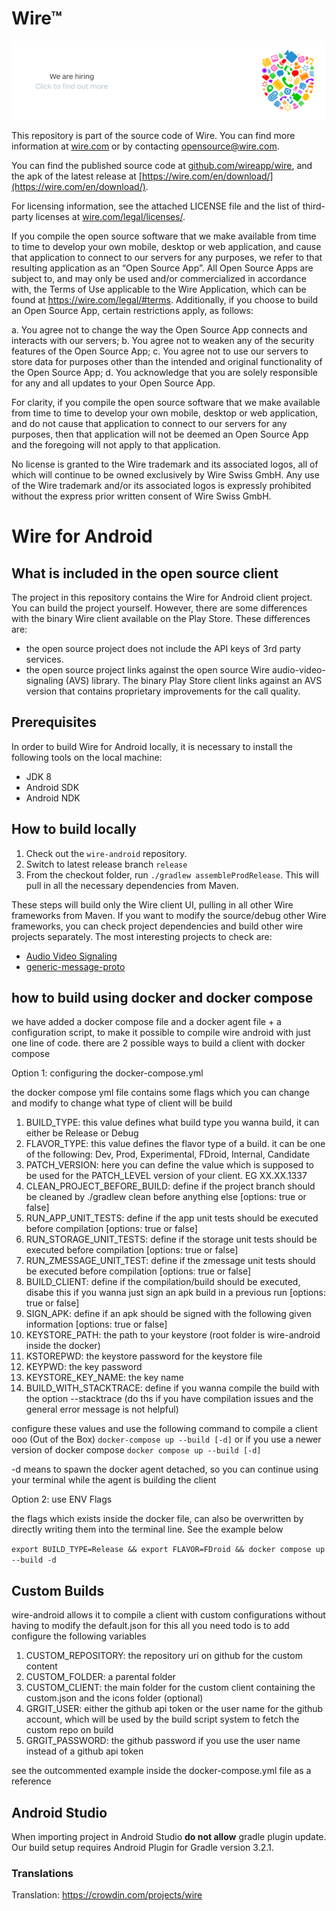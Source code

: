 # Wire™

[![Wire logo](https://github.com/wireapp/wire/blob/master/assets/header-small.png?raw=true)](https://wire.com/jobs/)

This repository is part of the source code of Wire. You can find more information at [wire.com](https://wire.com) or by contacting opensource@wire.com.

You can find the published source code at [github.com/wireapp/wire](https://github.com/wireapp/wire), and the apk of the latest release at [https://wire.com/en/download/](https://wire.com/en/download/).

For licensing information, see the attached LICENSE file and the list of third-party licenses at [wire.com/legal/licenses/](https://wire.com/legal/licenses/).

If you compile the open source software that we make available from time to time to develop your own mobile, desktop or web application, and cause that application to connect to our servers for any purposes, we refer to that resulting application as an “Open Source App”.  All Open Source Apps are subject to, and may only be used and/or commercialized in accordance with, the Terms of Use applicable to the Wire Application, which can be found at https://wire.com/legal/#terms.  Additionally, if you choose to build an Open Source App, certain restrictions apply, as follows:

a. You agree not to change the way the Open Source App connects and interacts with our servers; b. You agree not to weaken any of the security features of the Open Source App; c. You agree not to use our servers to store data for purposes other than the intended and original functionality of the Open Source App; d. You acknowledge that you are solely responsible for any and all updates to your Open Source App.

For clarity, if you compile the open source software that we make available from time to time to develop your own mobile, desktop or web application, and do not cause that application to connect to our servers for any purposes, then that application will not be deemed an Open Source App and the foregoing will not apply to that application.

No license is granted to the Wire trademark and its associated logos, all of which will continue to be owned exclusively by Wire Swiss GmbH. Any use of the Wire trademark and/or its associated logos is expressly prohibited without the express prior written consent of Wire Swiss GmbH.

# Wire for Android

## What is included in the open source client

The project in this repository contains the Wire for Android client project. You can build the project yourself. However, there are some differences with the binary Wire client available on the Play Store.
These differences are:

- the open source project does not include the API keys of 3rd party services.
- the open source project links against the open source Wire audio-video-signaling (AVS) library. The binary Play Store client links against an AVS version that contains proprietary improvements for the call quality.

## Prerequisites

In order to build Wire for Android locally, it is necessary to install the following tools on the local machine:

- JDK 8
- Android SDK
- Android NDK

## How to build locally

1. Check out the `wire-android` repository.
2. Switch to latest release branch `release`
3. From the checkout folder, run `./gradlew assembleProdRelease`. This will pull in all the necessary dependencies from Maven.

These steps will build only the Wire client UI, pulling in all other Wire frameworks from Maven. If you want to modify the source/debug other Wire frameworks, you can check project dependencies and build other wire projects separately. The most interesting projects to check are:

- [Audio Video Signaling](https://github.com/wireapp/avs)
- [generic-message-proto](https://github.com/wireapp/generic-message-proto)


## how to build using docker and docker compose

we have added a docker compose file and a docker agent file + a configuration script, to make it possible to compile wire android with just one line of code.
there are 2 possible ways to build a client with docker compose

Option 1: configuring the docker-compose.yml

the docker compose yml file contains some flags which you can change and modify to change what type of client will be build
1. BUILD_TYPE: this value defines what build type you wanna build, it can either be Release or Debug
2. FLAVOR_TYPE: this value defines the flavor type of a build. it can be one of the following: Dev, Prod, Experimental, FDroid, Internal, Candidate
3. PATCH_VERSION: here you can define the value which is supposed to be used for the PATCH_LEVEL version of your client. EG XX.XX.1337
4. CLEAN_PROJECT_BEFORE_BUILD: define if the project branch should be cleaned by ./gradlew clean before anything else [options: true or false]
5. RUN_APP_UNIT_TESTS: define if the app unit tests should be executed before compilation  [options: true or false]
6. RUN_STORAGE_UNIT_TESTS: define if the storage unit tests should be executed before compilation  [options: true or false]
7. RUN_ZMESSAGE_UNIT_TEST: define if the zmessage unit tests should be executed before compilation [options: true or false]
8. BUILD_CLIENT: define if the compilation/build should be executed, disabe this if you wanna just sign an apk build in a previous run [options: true or false]
9. SIGN_APK: define if an apk should be signed with the following given information  [options: true or false]
10. KEYSTORE_PATH: the path to your keystore (root folder is wire-android inside the docker)
11. KSTOREPWD: the keystore password for the keystore file
12. KEYPWD: the key password
13. KEYSTORE_KEY_NAME: the key name
14. BUILD_WITH_STACKTRACE: define if you wanna compile the build with the option --stacktrace (do ths if you have compilation issues and the general error message is not helpful)

configure these values and use the following command to compile a client ooo (Out of the Box)
`docker-compose up --build [-d]`
or if you use a newer version of docker compose
`docker compose up --build [-d]`

-d means to spawn the docker agent detached, so you can continue using your terminal while the agent is building the client

Option 2: use ENV Flags

the flags which exists inside the docker file, can also be overwritten by directly writing them into the terminal line. See the example below

`export BUILD_TYPE=Release && export FLAVOR=FDroid && docker compose up --build -d`

## Custom Builds

wire-android allows it to compile a client with custom configurations without having to modify the default.json
for this all you need todo is to add configure the following variables

1. CUSTOM_REPOSITORY: the repository uri on github for the custom content
2. CUSTOM_FOLDER: a parental folder
3. CUSTOM_CLIENT: the main folder for the custom client containing the custom.json and the icons folder (optional)
4. GRGIT_USER: either the github api token or the user name for the github account, which will be used by the build script system to fetch the custom repo on build
5. GRGIT_PASSWORD: the github password if you use the user name instead of a github api token

see the outcommented example inside the docker-compose.yml file as a reference

## Android Studio

When importing project in Android Studio **do not allow** gradle plugin update. Our build setup requires Android Plugin for Gradle version 3.2.1.

### Translations
Translation: https://crowdin.com/projects/wire
